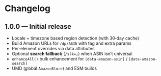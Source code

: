 # Changelog

## 1.0.0 — Initial release
- Locale + timezone based region detection (with 30‑day cache)
- Build Amazon URLs for `/dp/ASIN` with tag and extra params
- Per‑element overrides via data attributes
- Optional **search fallback** (`/s?k=…`) when ASIN isn’t universal
- `enhanceAll()` bulk enhancement for `[data-amazon-asin]` / `[data-amazon-search]`
- UMD (global `AmazonStore`) and ESM builds
